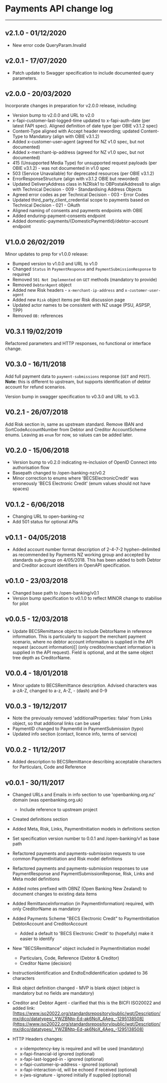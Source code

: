 # Payments API change log

---

## v2.1.0 - 01/12/2020

- New error code QueryParam.Invalid

## v2.0.1 - 17/07/2020

- Patch update to Swagger specification to include documented query parameters.

## v2.0.0 - 20/03/2020

Incorporate changes in preparation for v2.0.0 release, including:

- Version bump to v2.0.0 and URL to v2.0
- x-fapi-customer-last-logged-time updated to x-fapi-auth-date (per latest FAPI spec). Aligned definition of date type (per OBIE v3.1.2 spec)
- Content-Type aligned with Accept header rewording; updated Content-Type to Mandatory (align with OBIE v3.1.2)
- Added x-customer-user-agent (agreed for NZ v1.0 spec, but not documented)
- Added x-merchant-ip-address (agreed for NZ v1.0 spec, but not documented)
- 415 (Unsupported Media Type) for unsupported request payloads (per OBIE v3.1.2) - was not documented in v1.0 spec
- 503 (Service Unavailable) for deprecated resources (per OBIE v3.1.2)
- ErrorResponseStructure (align with v3.1.2 OBIE but reworded)
- Updated DeliveryAddress class in NZRisk1 to OBPostalAddress8 to align with Technical Decision - 009 - Standardising Address Objects
- Agreed error codes as per Technical Decision - 003 - Error Codes
- Updated third_party_client_credential scope to payments based on Technical Decision - 021 - OAuth
- Aligned naming of consents and payments endpoints with OBIE
- Added enduring-payment-consents endpoint
- Added domestic-payments/{DomesticPaymentId}/debtor-account endpoint

## V1.0.0 26/02/2019

Minor updates to prep for v1.0.0 release:

- Bumped version to v1.0.0 and URL to v1.0
- Changed `Status` in `PaymentResponse` and `PaymentSubmissionResponse` to required
- Removed `501 Not Implemented` on `GET` methods (mandatory to provide)
- Removed `DebtorAgent` object
- Added new Risk headers - `x-merchant-ip-address` and `x-customer-user-agent`
- Added new `Risk` object items per Risk discussion page
- Updated actor names to be consistent with NZ usage (PSU, ASPSP, TPP)
- Removed `OB:` references

## V0.3.1 19/02/2019

Refactored parameters and HTTP responses, no functional or interface change.

## V0.3.0 - 16/11/2018

Add full payment data to `payment-submissions` response (`GET` and `POST`). **Note:** this is different to upstream, but supports identification of debtor account for refund scenarios.

Version bump in swagger specification to v0.3.0 and URL to v0.3.

## V0.2.1 - 26/07/2018

Add Risk section in, same as upstream standard.
Remove IBAN and SortCodeAccountNumber from Debtor and Creditor AccountScheme enums. Leaving as `enum` for now, so values can be added later.

## V0.2.0 - 15/06/2018

- Version bump to v0.2.0 indicating re-inclusion of OpenID Connect into authorisation flow
- Basepath changed to /open-banking-nz/v0.2
- Minor correction to enums where 'BECSElectronicCredit' was erroneously 'BECS Electronic Credit' (enum values should not have spaces)

## V0.1.2 - 6/06/2018

- Changing URL to open-banking-nz
- Add 501 status for optional APIs

## v0.1.1 - 04/05/2018

- Added account number format description of 2-4-7-2 hyphen-delimited as recommended by Payments NZ working group and accepted by standards sub-group on 4/05/2018. This has been added to both Debtor and Creditor account identifiers in OpenAPI specification.

## v0.1.0 - 23/03/2018

- Changed base path to /open-banking/v0.1
- Version bump specification to v0.1.0 to reflect MINOR change to stabilise for pilot

## v0.0.5 - 12/03/2018

- Update BECSRemittance object to include DebtorName in reference information. This is particularly to support the merchant payment scenario, where no debtor account informaiton is supplied in the API request (account information)[] (only creditor/merchant information is supplied in the API request). Field is optional, and at the same object tree depth as CreditorName.

## V0.0.4 - 18/01/2018

- Minor update to BECSRemittance description. Advised characters was a-zA-Z, changed to a-z, A-Z, - (dash) and 0-9

## V0.0.3 - 19/12/2017

- Note the previously removed 'additionalProperties: false' from Links object, so that additional links can be used
- PaymentID changed to PaymentId in PaymentSubmission (typo)
- Updated info section (contact, licence info, terms of service)

## V0.0.2 - 11/12/2017

- Added description to BECSRemittance describing acceptable characters for Particulars, Code and Reference

## v0.0.1 - 30/11/2017

- Changed URLs and Emails in info section to use 'openbanking.org.nz' domain (was openbanking.org.uk)
  - Include reference to upstream project
- Created definitions section
- Added Meta, Risk, Links, PaymentInitiation models in definitions section
- Set specification version number to 0.0.1 and /open-banking/v1 as base path
- Refactored payments and payments-submission requests to use common PaymentInitiation and Risk model definitions
- Refactored payments and payments-submission responses to use PaymentResponse and PaymentSubmissionReponse, Risk, Links and Meta model definitions
- Added notes prefixed with OBNZ (Open Banking New Zealand) to document changes to existing data items
- Added RemittanceInformation (in PaymentInformation) required, with only CreditorName as mandatory
- Added Payments Scheme "BECS Electronic Credit" to PaymentInitiation DebtorAccount and CreditorAccount
  - Added a default to 'BECS Electronic Credit' to (hopefully) make it easier to identify
- New "BECSRemittance" object included in PaymentInitiation model
  - Particulars, Code, Reference (Debtor & Creditor)
  - Creditor Name (decision)
- InstructionIdentification and EndtoEndIdentification updated to 36 characters
- Risk object definition changed - MVP is blank object (object is mandatory but no fields are mandatory)
- Creditor and Debtor Agent - clarified that this is the BICFI ISO20022 and added link:
  [https://www.iso20022.org/standardsrepository/public/wqt/Description/mx/dico/datatypes/_YWZBNtp-Ed-ak6NoX_4Aeg_-1295138508](https://www.iso20022.org/standardsrepository/public/wqt/Description/mx/dico/datatypes/_YWZBNtp-Ed-ak6NoX_4Aeg_-1295138508)

- HTTP Headers changes:
  - x-idempotency-key is required and will be used (mandatory)
  - x-fapi-financial-id ignored (optional)
  - x-fapi-last-logged-in - ignored (optional)
  - x-fapi-customer-ip-address - ignored (optional)
  - x-fapi-interaction-id, will be echoed if received (optional)
  - x-jws-signature - ignored initially if supplied (optional)
